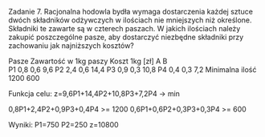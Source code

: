 Zadanie 7. Racjonalna hodowla bydła wymaga dostarczenia każdej sztuce dwóch składników odżywczych w ilościach 
nie mniejszych niż określone. Składniki te zawarte są w czterech paszach. W jakich ilościach należy zakupić poszczególne 
pasze, aby dostarczyć niezbędne składniki przy zachowaniu jak najniższych kosztów?

Pasze		Zawartość w 1kg paszy	Koszt 1kg [zł]
		             A	    B	
P1		          0,8	   0,6		9,6
P2		          2,4	   0,6		14,4
P3		          0,9	   0,3		10,8
P4		          0,4	   0,3		7,2
Minimalna ilość	1200	 600	


Funkcja celu: 
z=9,6P1+14,4P2+10,8P3+7,2P4 -> min

0,8P1+2,4P2+0,9P3+0,4P4 >= 1200
0,6P1+0,6P2+0,3P3+0,3P4 >= 600

Wyniki:
P1=750
P2=250
z=10800
